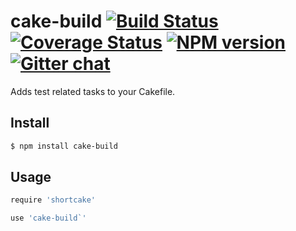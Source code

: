 # cake-build [![Build Status][travis-image]][travis-url] [![Coverage Status][coveralls-image]][coveralls-url] [![NPM version][npm-image]][npm-url]  [![Gitter chat][gitter-image]][gitter-url]
Adds test related tasks to your Cakefile.

## Install
```bash
$ npm install cake-build
```

## Usage
```coffee
require 'shortcake'

use 'cake-build`'
```

[travis-url]: https://travis-ci.org/zeekay/cake-build
[travis-image]: https://img.shields.io/travis/zeekay/cake-build.svg
[coveralls-url]: https://coveralls.io/r/zeekay/cake-build/
[coveralls-image]: https://img.shields.io/coveralls/zeekay/cake-build.svg
[npm-url]: https://www.npmjs.com/package/cake-build
[npm-image]: https://img.shields.io/npm/v/cake-build.svg
[downloads-image]: https://img.shields.io/npm/dm/cake-build.svg
[downloads-url]: http://badge.fury.io/js/cake-build
[gitter-url]: https://gitter.im/zeekay/say-hi
[gitter-image]: https://img.shields.io/badge/gitter-say_hi-brightgreen.svg
